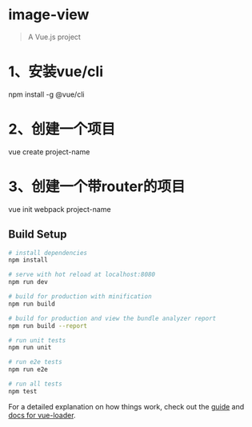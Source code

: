 # image-view

> A Vue.js project

# 1、安装vue/cli
npm install -g @vue/cli
# 2、创建一个项目
vue create project-name
# 3、创建一个带router的项目
vue init webpack project-name

## Build Setup

``` bash
# install dependencies
npm install

# serve with hot reload at localhost:8080
npm run dev

# build for production with minification
npm run build

# build for production and view the bundle analyzer report
npm run build --report

# run unit tests
npm run unit

# run e2e tests
npm run e2e

# run all tests
npm test
```

For a detailed explanation on how things work, check out the [guide](http://vuejs-templates.github.io/webpack/) and [docs for vue-loader](http://vuejs.github.io/vue-loader).
